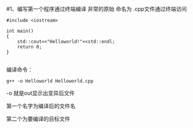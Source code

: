 #1、编写第一个程序通过终端编译
非常的原始 命名为 .cpp文件通过终端访问

```
#include <iostream>

int main()
{
    std::cout<<"Helloworld!"<<std::endl;
    return 0;
}


```
编译命令：

```
g++ -o Helloworld Helloworld.cpp
```
-o 就是out显示出变异后文件

第一个名字为编译后的文件名

第二个为要编译的目标文件
